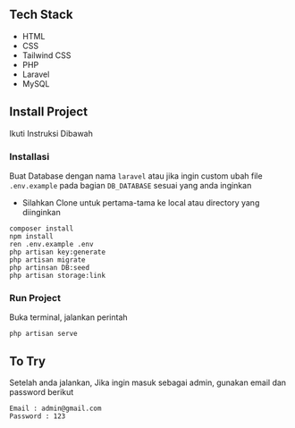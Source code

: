 ## Tech Stack

- HTML
- CSS
- Tailwind CSS
- PHP
- Laravel
- MySQL

## Install Project

Ikuti Instruksi Dibawah 


### Installasi
Buat Database dengan nama `laravel` atau jika ingin custom ubah file `.env.example` pada bagian `DB_DATABASE` sesuai yang anda inginkan


- Silahkan Clone untuk pertama-tama ke local atau directory yang diinginkan

```
composer install
npm install
ren .env.example .env
php artisan key:generate
php artisan migrate
php artinsan DB:seed
php artisan storage:link
```

### Run Project

Buka terminal, jalankan perintah

```
php artisan serve
```
## To Try

Setelah anda jalankan, Jika ingin masuk sebagai admin, gunakan email dan password berikut

```
Email : admin@gmail.com
Password : 123
```


